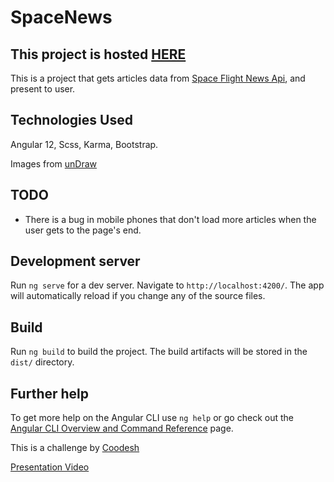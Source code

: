 # SpaceNews

## This project is hosted [HERE](https://space-news-5741a.web.app)

This is a project that gets articles data from [Space Flight News Api](https://api.spaceflightnewsapi.net/v3/documentation), and present to user.

## Technologies Used

Angular 12, Scss, Karma, Bootstrap.

Images from [unDraw](https://undraw.co)

## TODO

- There is a bug in mobile phones that don't load more articles when the user gets to the page's end.

## Development server

Run `ng serve` for a dev server. Navigate to `http://localhost:4200/`. The app will automatically reload if you change any of the source files.

## Build

Run `ng build` to build the project. The build artifacts will be stored in the `dist/` directory.

## Further help

To get more help on the Angular CLI use `ng help` or go check out the [Angular CLI Overview and Command Reference](https://angular.io/cli) page.


This is a challenge by [Coodesh](https://coodesh.com)

[Presentation Video](https://www.loom.com/share/79bd2f87db1a41ee87c0bab1afebf6c4)
